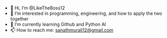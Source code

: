 - 👋 Hi, I’m @LikeTheBoss12
- 👀 I’m interested in programming, engineering, and how to apply the two together
- 🌱 I’m currently learning Github and Python AI
- 📫 How to reach me: sanathmurali12@gmail.com

<!---
LikeTheBoss12/LikeTheBoss12 is a ✨ special ✨ repository because its `README.md` (this file) appears on your GitHub profile.
You can click the Preview link to take a look at your changes.
--->
